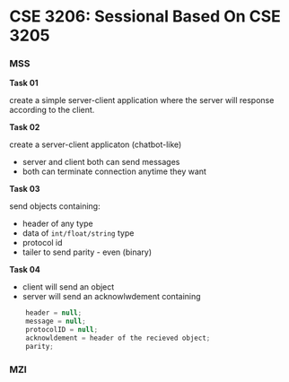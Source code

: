 # **CSE 3206: Sessional Based On CSE 3205**

### **MSS**

**Task 01**

create a simple server-client application where the server will response according to the client.

**Task 02**

create a server-client applicaton (chatbot-like)
* server and client both can send messages
* both can terminate connection anytime they want

**Task 03**

send objects containing:
* header of any type
* data of ```int/float/string``` type
* protocol id
* tailer to send parity - even (binary)

**Task 04**

* client will send an object
* server will send an acknowlwdement containing
```java
	header = null;
	message = null;
	protocolID = null;
	acknowldement = header of the recieved object;
	parity;
```


### **MZI**
